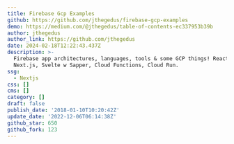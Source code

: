 ```yaml
---
title: Firebase Gcp Examples
github: https://github.com/jthegedus/firebase-gcp-examples
demo: https://medium.com/@jthegedus/table-of-contents-ec337953b39b
author: jthegedus
author_link: https://github.com/jthegedus
date: 2024-02-18T12:22:43.437Z
description: >-
  Firebase app architectures, languages, tools & some GCP things! React w
  Next.js, Svelte w Sapper, Cloud Functions, Cloud Run.
ssg:
  - Nextjs
css: []
cms: []
category: []
draft: false
publish_date: '2018-01-10T10:20:42Z'
update_date: '2022-12-06T06:14:38Z'
github_star: 650
github_fork: 123
---
```

